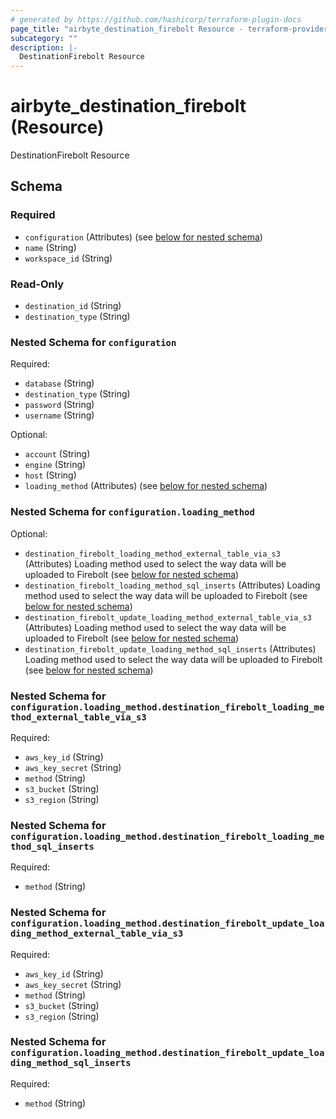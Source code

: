 ```yaml
---
# generated by https://github.com/hashicorp/terraform-plugin-docs
page_title: "airbyte_destination_firebolt Resource - terraform-provider-airbyte"
subcategory: ""
description: |-
  DestinationFirebolt Resource
---
```


# airbyte_destination_firebolt (Resource)

DestinationFirebolt Resource



<!-- schema generated by tfplugindocs -->
## Schema

### Required

- `configuration` (Attributes) (see [below for nested schema](#nestedatt--configuration))
- `name` (String)
- `workspace_id` (String)

### Read-Only

- `destination_id` (String)
- `destination_type` (String)

<a id="nestedatt--configuration"></a>
### Nested Schema for `configuration`

Required:

- `database` (String)
- `destination_type` (String)
- `password` (String)
- `username` (String)

Optional:

- `account` (String)
- `engine` (String)
- `host` (String)
- `loading_method` (Attributes) (see [below for nested schema](#nestedatt--configuration--loading_method))

<a id="nestedatt--configuration--loading_method"></a>
### Nested Schema for `configuration.loading_method`

Optional:

- `destination_firebolt_loading_method_external_table_via_s3` (Attributes) Loading method used to select the way data will be uploaded to Firebolt (see [below for nested schema](#nestedatt--configuration--loading_method--destination_firebolt_loading_method_external_table_via_s3))
- `destination_firebolt_loading_method_sql_inserts` (Attributes) Loading method used to select the way data will be uploaded to Firebolt (see [below for nested schema](#nestedatt--configuration--loading_method--destination_firebolt_loading_method_sql_inserts))
- `destination_firebolt_update_loading_method_external_table_via_s3` (Attributes) Loading method used to select the way data will be uploaded to Firebolt (see [below for nested schema](#nestedatt--configuration--loading_method--destination_firebolt_update_loading_method_external_table_via_s3))
- `destination_firebolt_update_loading_method_sql_inserts` (Attributes) Loading method used to select the way data will be uploaded to Firebolt (see [below for nested schema](#nestedatt--configuration--loading_method--destination_firebolt_update_loading_method_sql_inserts))

<a id="nestedatt--configuration--loading_method--destination_firebolt_loading_method_external_table_via_s3"></a>
### Nested Schema for `configuration.loading_method.destination_firebolt_loading_method_external_table_via_s3`

Required:

- `aws_key_id` (String)
- `aws_key_secret` (String)
- `method` (String)
- `s3_bucket` (String)
- `s3_region` (String)


<a id="nestedatt--configuration--loading_method--destination_firebolt_loading_method_sql_inserts"></a>
### Nested Schema for `configuration.loading_method.destination_firebolt_loading_method_sql_inserts`

Required:

- `method` (String)


<a id="nestedatt--configuration--loading_method--destination_firebolt_update_loading_method_external_table_via_s3"></a>
### Nested Schema for `configuration.loading_method.destination_firebolt_update_loading_method_external_table_via_s3`

Required:

- `aws_key_id` (String)
- `aws_key_secret` (String)
- `method` (String)
- `s3_bucket` (String)
- `s3_region` (String)


<a id="nestedatt--configuration--loading_method--destination_firebolt_update_loading_method_sql_inserts"></a>
### Nested Schema for `configuration.loading_method.destination_firebolt_update_loading_method_sql_inserts`

Required:

- `method` (String)


